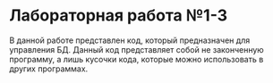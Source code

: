 # Лабораторная работа №1-3

В данной работе представлен код, который предназначен для управления БД. Данный код представляет собой не законченную программу, а лишь кусочки кода, которые можно использовать в других программах.